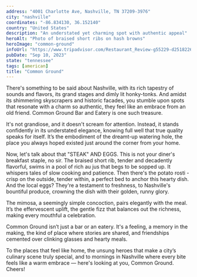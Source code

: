 ```yaml
---
address: "4001 Charlotte Ave, Nashville, TN 37209-3976"
city: "nashville"
coordinates: "-86.834130, 36.152140"
country: "United States"
description: "An understated yet charming spot with authentic appeal"
heroAlt: "Photo of braised short ribs on hash browns"
heroImage: "common-ground"
infoUrl: "https://www.tripadvisor.com/Restaurant_Review-g55229-d25182268-Reviews-Common_Ground-Nashville_Davidson_County_Tennessee.html"
pubDate: "Sep 10, 2023"
state: "tennessee"
tags: [american]
title: "Common Ground"
---
```


There's something to be said about Nashville, with its rich tapestry of sounds and flavors, its grand stages and dimly lit honky-tonks. And amidst its shimmering skyscrapers and historic facades, you stumble upon spots that resonate with a charm so authentic, they feel like an embrace from an old friend. Common Ground Bar and Eatery is one such treasure.

It's not grandiose, and it doesn't scream for attention. Instead, it stands confidently in its understated elegance, knowing full well that true quality speaks for itself. It’s the embodiment of the dreamt-up watering hole, the place you always hoped existed just around the corner from your home.

Now, let's talk about that "STEAK" AND EGGS. This is not your diner's breakfast staple, no sir. The braised short rib, tender and decadently flavorful, swims in a pool of rich au jus that begs to be sopped up. It whispers tales of slow cooking and patience. Then there's the potato rosti - crisp on the outside, tender within, a perfect bed to anchor this hearty dish. And the local eggs? They're a testament to freshness, to Nashville's bountiful produce, crowning the dish with their golden, runny glory.

The mimosa, a seemingly simple concoction, pairs elegantly with the meal. It’s the effervescent uplift, the gentle fizz that balances out the richness, making every mouthful a celebration.

Common Ground isn’t just a bar or an eatery. It's a feeling, a memory in the making, the kind of place where stories are shared, and friendships cemented over clinking glasses and hearty meals.

To the places that feel like home, the unsung heroes that make a city’s culinary scene truly special, and to mornings in Nashville where every bite feels like a warm embrace — here's looking at you, Common Ground. Cheers!
